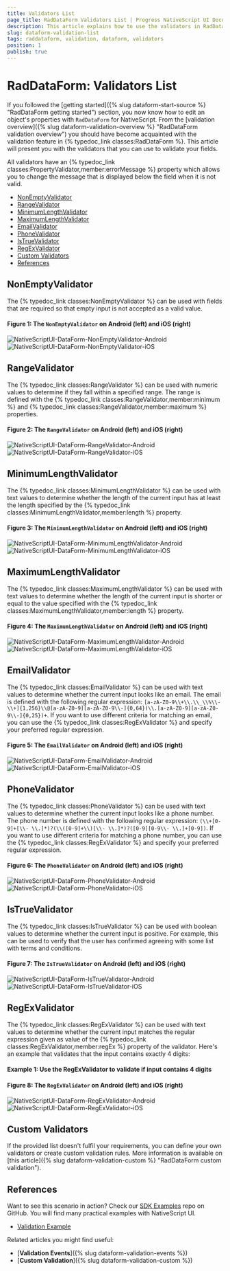 ```yaml
---
title: Validators List
page_title: RadDataForm Validators List | Progress NativeScript UI Documentation
description: This article explains how to use the validators in RadDataForm for NativeScript.
slug: dataform-validation-list
tags: raddataform, validation, dataform, validators
position: 1
publish: true
---
```


# RadDataForm: Validators List

If you followed the [getting started]({% slug dataform-start-source %} "RadDataForm getting started") section, you now know how to edit an object's properties with `RadDataForm` for NativeScript. From the [validation overview]({% slug dataform-validation-overview %} "RadDataForm validation overview") you should have become acquainted with the validation feature in {% typedoc_link classes:RadDataForm %}. This article will present you with the validators that you can use to validate your fields.

All validators have an {% typedoc_link classes:PropertyValidator,member:errorMessage %} property which allows you to change the message that is displayed below the field when it is not valid.

* [NonEmptyValidator](#nonemptyvalidator)
* [RangeValidator](#rangevalidator)
* [MinimumLengthValidator](#minimumlengthvalidator)
* [MaximumLengthValidator](#maximumlengthvalidator)
* [EmailValidator](#emailvalidator)
* [PhoneValidator](#phonevalidator)
* [IsTrueValidator](#istruevalidator)
* [RegExValidator](#regexvalidator)
* [Custom Validators](#custom-validators)
* [References](#references)

## NonEmptyValidator

The {% typedoc_link classes:NonEmptyValidator %} can be used with fields that are required so that empty input is not accepted as a valid value.

#### Figure 1: The `NonEmptyValidator` on Android (left) and iOS (right)

![NativeScriptUI-DataForm-NonEmptyValidator-Android](/controls/NativeScript/DataForm/images/dataform-validation-list-01-android.png "NonEmptyValidator in RadDataForm in Android") ![NativeScriptUI-DataForm-NonEmptyValidator-iOS](/controls/NativeScript/DataForm/images/dataform-validation-list-01-ios.png "NonEmptyValidator in RadDataForm in iOS")

## RangeValidator

The {% typedoc_link classes:RangeValidator %} can be used with numeric values to determine if they fall within a specified range. The range is defined with the {% typedoc_link classes:RangeValidator,member:minimum %} and {% typedoc_link classes:RangeValidator,member:maximum %} properties.

#### Figure 2: The `RangeValidator` on Android (left) and iOS (right)

![NativeScriptUI-DataForm-RangeValidator-Android](/controls/NativeScript/DataForm/images/dataform-validation-list-02-android.png "RangeValidator in RadDataForm in Android") ![NativeScriptUI-DataForm-RangeValidator-iOS](/controls/NativeScript/DataForm/images/dataform-validation-list-02-ios.png "RangeValidator in RadDataForm in iOS")

## MinimumLengthValidator

The {% typedoc_link classes:MinimumLengthValidator %} can be used with text values to determine whether the length of the current input has at least the length specified by the {% typedoc_link classes:MinimumLengthValidator,member:length %} property.

#### Figure 3: The `MinimumLengthValidator` on Android (left) and iOS (right)

![NativeScriptUI-DataForm-MinimumLengthValidator-Android](/controls/NativeScript/DataForm/images/dataform-validation-list-03-android.png "MinimumLengthValidator in RadDataForm in Android") ![NativeScriptUI-DataForm-MinimumLengthValidator-iOS](/controls/NativeScript/DataForm/images/dataform-validation-list-03-ios.png "MinimumLengthValidator in RadDataForm in iOS")

## MaximumLengthValidator

The {% typedoc_link classes:MaximumLengthValidator %} can be used with text values to determine whether the length of the current input is shorter or equal to the value specified with the {% typedoc_link classes:MaximumLengthValidator,member:length %} property.

#### Figure 4: The `MaximumLengthValidator` on Android (left) and iOS (right)

![NativeScriptUI-DataForm-MaximumLengthValidator-Android](/controls/NativeScript/DataForm/images/dataform-validation-list-04-android.png "MaximumLengthValidator in RadDataForm in Android") ![NativeScriptUI-DataForm-MaximumLengthValidator-iOS](/controls/NativeScript/DataForm/images/dataform-validation-list-04-ios.png "MaximumLengthValidator in RadDataForm in iOS")

## EmailValidator

The {% typedoc_link classes:EmailValidator %} can be used with text values to determine whether the current input looks like an email. The email is defined with the following regular expression: `[a-zA-Z0-9\\+\\.\\_\\%\\-\\+]{1,256}\\@[a-zA-Z0-9][a-zA-Z0-9\\-]{0,64}(\\.[a-zA-Z0-9][a-zA-Z0-9\\-]{0,25})+`. If you want to use different criteria for matching an email, you can use the {% typedoc_link classes:RegExValidator %} and specify your preferred regular expression.

#### Figure 5: The `EmailValidator` on Android (left) and iOS (right)

![NativeScriptUI-DataForm-EmailValidator-Android](/controls/NativeScript/DataForm/images/dataform-validation-list-05-android.png "EmailValidator in RadDataForm in Android") ![NativeScriptUI-DataForm-EmailValidator-iOS](/controls/NativeScript/DataForm/images/dataform-validation-list-05-ios.png "EmailValidator in RadDataForm in iOS")

## PhoneValidator

The {% typedoc_link classes:PhoneValidator %} can be used with text values to determine whether the current input looks like a phone number. The phone number is defined with the following regular expression: `(\\+[0-9]+[\\- \\.]*)?(\\([0-9]+\\)[\\- \\.]*)?([0-9][0-9\\- \\.]+[0-9])`. If you want to use different criteria for matching a phone number, you can use the {% typedoc_link classes:RegExValidator %} and specify your preferred regular expression.

#### Figure 6: The `PhoneValidator` on Android (left) and iOS (right)

![NativeScriptUI-DataForm-PhoneValidator-Android](/controls/NativeScript/DataForm/images/dataform-validation-list-06-android.png "PhoneValidator in RadDataForm in Android") ![NativeScriptUI-DataForm-PhoneValidator-iOS](/controls/NativeScript/DataForm/images/dataform-validation-list-06-ios.png "PhoneValidator in RadDataForm in iOS")

## IsTrueValidator

The {% typedoc_link classes:IsTrueValidator %} can be used with boolean values to determine whether the current input is positive. For example, this can be used to verify that the user has confirmed agreeing with some list with terms and conditions.

#### Figure 7: The `IsTrueValidator` on Android (left) and iOS (right)

![NativeScriptUI-DataForm-IsTrueValidator-Android](/controls/NativeScript/DataForm/images/dataform-validation-list-07-android.png "IsTrueValidator in RadDataForm in Android") ![NativeScriptUI-DataForm-IsTrueValidator-iOS](/controls/NativeScript/DataForm/images/dataform-validation-list-07-ios.png "IsTrueValidator in RadDataForm in iOS")

## RegExValidator

The {% typedoc_link classes:RegExValidator %} can be used with text values to determine whether the current input matches the regular expression given as value of the {% typedoc_link classes:RegExValidator,member:regEx %} property of the validator. Here's an example that validates that the input contains exactly 4 digits:

#### Example 1: Use the RegExValidator to validate if input contains 4 digits

<snippet id='dataform-validation-regex-xml'/>

#### Figure 8: The `RegExValidator` on Android (left) and iOS (right)

![NativeScriptUI-DataForm-RegExValidator-Android](/controls/NativeScript/DataForm/images/dataform-validation-list-08-android.png "RegExValidator in RadDataForm in Android") ![NativeScriptUI-DataForm-RegExValidator-iOS](/controls/NativeScript/DataForm/images/dataform-validation-list-08-ios.png "RegExValidator in RadDataForm in iOS")

## Custom Validators

If the provided list doesn't fulfil your requirements, you can define your own validators or create custom validation rules. More information is available on [this article]({% slug dataform-validation-custom %} "RadDataForm custom validation").


## References
Want to see this scenario in action?
Check our [SDK Examples](https://github.com/telerik/nativescript-ui-samples) repo on GitHub. You will find many practical examples with NativeScript UI.

* [Validation Example](https://github.com/telerik/nativescript-ui-samples/tree/master/dataform/app/examples/validation)

Related articles you might find useful:

* [**Validation Events**]({% slug dataform-validation-events %})
* [**Custom Validation**]({% slug dataform-validation-custom %})
